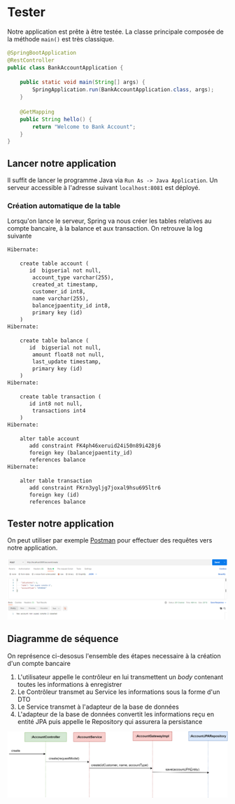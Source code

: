 # Tester
Notre application est prête à être testée. La classe principale composée de la méthode `main()` est très classique.

```Java
@SpringBootApplication
@RestController
public class BankAccountApplication {

	public static void main(String[] args) {
		SpringApplication.run(BankAccountApplication.class, args);
	}

	@GetMapping
	public String hello() {
		return "Welcome to Bank Account";
	}
}
```

## Lancer notre application
Il suffit de lancer le programme Java via `Run As -> Java Application`. Un serveur accessible à l'adresse suivant `localhost:8081` est déployé. 

### Création automatique de la table
Lorsqu'on lance le serveur, Spring va nous créer les tables relatives au compte bancaire, à la balance et aux transaction. On retrouve la log suivante 

```text
Hibernate: 
    
    create table account (
       id  bigserial not null,
        account_type varchar(255),
        created_at timestamp,
        customer_id int8,
        name varchar(255),
        balancejpaentity_id int8,
        primary key (id)
    )
Hibernate: 
    
    create table balance (
       id  bigserial not null,
        amount float8 not null,
        last_update timestamp,
        primary key (id)
    )
Hibernate: 
    
    create table transaction (
       id int8 not null,
        transactions int4
    )
Hibernate: 
    
    alter table account 
       add constraint FK4ph46xeruid24i50n89i428j6 
       foreign key (balancejpaentity_id) 
       references balance
Hibernate: 
    
    alter table transaction 
       add constraint FKrn3ygljg7joxal9hsu695ltr6 
       foreign key (id) 
       references balance
```

## Tester notre application
On peut utiliser par exemple [Postman](https://www.postman.com/) pour effectuer des requêtes vers notre application.

![](Images/postman.png)

## Diagramme de séquence
On représence ci-desosus l'ensemble des étapes necessaire à la création d'un compte bancaire

1. L'utilisateur appelle le contrôleur en lui transmettent un *body* contenant toutes les informations à enregistrer
2. Le Contrôleur transmet au Service les informations sous la forme d'un DTO
3. Le Service transmet à l'adapteur de la base de données 
4. L'adapteur de la base de données convertit les informations reçu en entité JPA puis appelle le Repository qui assurera la persistance

![](Images/sequence_creation.png)